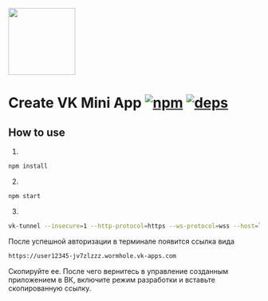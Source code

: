 [<img width="134" src="https://vk.com/images/apps/mini_apps/vk_mini_apps_logo.svg">](https://vk.com/services)

# Create VK Mini App [![npm][npm]][npm-url] [![deps][deps]][deps-url]

## How to use
1. 
```bash
npm install
```

2.
```bash
npm start
```

3.
```bash
vk-tunnel --insecure=1 --http-protocol=https --ws-protocol=wss --host=localhost --port=10888
```
После успешной авторизации в терминале появится ссылка вида
```bash
https://user12345-jv7zlzzz.wormhole.vk-apps.com
```
Скопируйте ее.
После чего вернитесь в управление созданным приложением в ВК, включите режим разработки и вставьте скопированную ссылку.

 

[npm]: https://img.shields.io/npm/v/@vkontakte/create-vk-mini-app.svg
[npm-url]: https://npmjs.com/package/@vkontakte/create-vk-mini-app

[deps]: https://img.shields.io/david/vkcom/create-vk-mini-app.svg
[deps-url]: https://david-dm.org/vkcom/create-vk-mini-app
